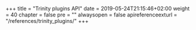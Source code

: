 +++
title = "Trinity plugins API"
date = 2019-05-24T21:15:46+02:00
weight = 40
chapter = false
pre = ""
alwaysopen = false
apireferenceexturl = "/references/trinity_plugins/"
+++
